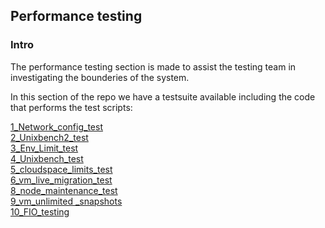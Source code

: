 ## Performance testing

### Intro

The performance testing section is made to assist the testing team in investigating the bounderies of the system.  

In this section of the repo we have a testsuite available including the code that performs the test scripts:

[1_Network_config_test](https://github.com/0-complexity/G8_testing/tree/master/Environment_testing/performance_testing/Testsuite/1_Network_config_test)  
[2_Unixbench2_test](https://github.com/0-complexity/G8_testing/tree/master/Environment_testing/performance_testing/Testsuite/2_Unixbench2_test)  
[3_Env_Limit_test](https://github.com/0-complexity/G8_testing/tree/master/Environment_testing/performance_testing/Testsuite/3_Env_Limit_test)  
[4_Unixbench_test](https://github.com/0-complexity/G8_testing/tree/master/Environment_testing/performance_testing/Testsuite/4_Unixbench_test)  
[5_cloudspace_limits_test](https://github.com/0-complexity/G8_testing/tree/master/Environment_testing/performance_testing/Testsuite/5_cloudspace_limits_test)  
[6_vm_live_migration_test](https://github.com/0-complexity/G8_testing/tree/master/Environment_testing/performance_testing/Testsuite/6_vm_live_migration_test)  
[8_node_maintenance_test](https://github.com/0-complexity/G8_testing/tree/master/Environment_testing/performance_testing/Testsuite/8_node_maintenance_test)  
[9_vm_unlimited _snapshots](https://github.com/0-complexity/G8_testing/tree/master/Environment_testing/performance_testing/Testsuite/9_vm_unlimited%20_snapshots)  
[10_FIO_testing](https://github.com/0-complexity/G8_testing/blob/master/Environment_testing/performance_testing/fio%20Testing%20readme.md)
